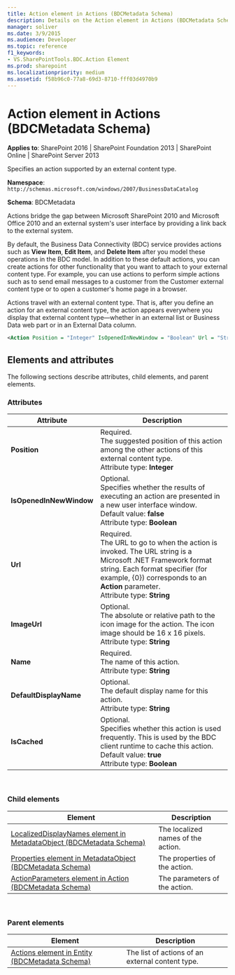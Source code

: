 ```yaml
---
title: Action element in Actions (BDCMetadata Schema)
description: Details on the Action element in Actions (BDCMetadata Schema).
manager: soliver
ms.date: 3/9/2015
ms.audience: Developer
ms.topic: reference
f1_keywords:
- VS.SharePointTools.BDC.Action Element
ms.prod: sharepoint
ms.localizationpriority: medium
ms.assetid: f58b96c0-77a8-69d3-8710-fff03d4970b9
---
```


# Action element in Actions (BDCMetadata Schema)

**Applies to**: SharePoint 2016 | SharePoint Foundation 2013 | SharePoint Online | SharePoint Server 2013

Specifies an action supported by an external content type.

**Namespace**: `http://schemas.microsoft.com/windows/2007/BusinessDataCatalog`

**Schema**: BDCMetadata

Actions bridge the gap between Microsoft SharePoint 2010 and Microsoft Office 2010 and an external system's user interface by providing a link back to the external system.

By default, the Business Data Connectivity (BDC) service provides actions such as **View Item**, **Edit Item**, and **Delete Item** after you model these operations in the BDC model. In addition to these default actions, you can create actions for other functionality that you want to attach to your external content type. For example, you can use actions to perform simple actions such as to send email messages to a customer from the Customer external content type or to open a customer's home page in a browser.

Actions travel with an external content type. That is, after you define an action for an external content type, the action appears everywhere you display that external content type—whether in an external list or Business Data web part or in an External Data column.

```XML
<Action Position = "Integer" IsOpenedInNewWindow = "Boolean" Url = "String" ImageUrl = "String" Name = "String" DefaultDisplayName = "String" IsCached = "Boolean"></Action>
```

## Elements and attributes

The following sections describe attributes, child elements, and parent elements.

### Attributes
  
| Attribute | Description |
| --- | --- |
| **Position** | Required.</br>The suggested position of this action among the other actions of this external content type.</br>Attribute type: **Integer** |
| **IsOpenedInNewWindow** | Optional.</br>Specifies whether the results of executing an action are presented in a new user interface window.</br>Default value: **false**</br>Attribute type: **Boolean** |
| **Url** | Required.</br>The URL to go to when the action is invoked. The URL string is a Microsoft .NET Framework format string. Each format specifier (for example, {0}) corresponds to an **Action** parameter.</br>Attribute type: **String** |
| **ImageUrl** | Optional.</br>The absolute or relative path to the icon image for the action. The icon image should be 16 x 16 pixels.</br>Attribute type: **String** |
| **Name** | Required.</br>The name of this action.</br>Attribute type: **String** |
| **DefaultDisplayName** | Optional.</br>The default display name for this action.</br>Attribute type: **String** |
| **IsCached** | Optional.</br>Specifies whether this action is used frequently. This is used by the BDC client runtime to cache this action.</br>Default value: **true**</br>Attribute type: **Boolean** |

</br>

### Child elements
  
| Element | Description |
| --- | --- |
| [LocalizedDisplayNames element in MetadataObject (BDCMetadata Schema)](localizeddisplaynames-element-in-metadataobject-bdcmetadata-schema.md) | The localized names of the action. |
| [Properties element in MetadataObject (BDCMetadata Schema)](properties-element-in-metadataobject-bdcmetadata-schema.md) | The properties of the action. |
| [ActionParameters element in Action (BDCMetadata Schema)](actionparameters-element-in-action-bdcmetadata-schema.md) | The parameters of the action. |

</br>

### Parent elements
  
| Element | Description |
| --- | --- |
| [Actions element in Entity (BDCMetadata Schema)](actions-element-in-entity-bdcmetadata-schema.md) | The list of actions of an external content type. |
